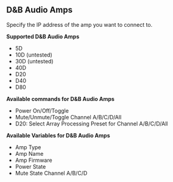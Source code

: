 ## D&B Audio Amps

Specify the IP address of the amp you want to connect to.

**Supported D&B Audio Amps**
- 5D
- 10D (untested)
- 30D (untested)
- 40D
- D20
- D40
- D80

**Available commands for D&B Audio Amps**

- Power On/Off/Toggle
- Mute/Unmute/Toggle Channel A/B/C/D/All
- D20: Select Array Processing Preset for Channel A/B/C/D/All

**Available Variables for D&B Audio Amps**

- Amp Type
- Amp Name
- Amp Firmware
- Power State
- Mute State Channel A/B/C/D